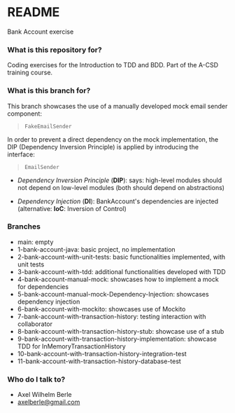 # README #

Bank Account exercise

### What is this repository for? ###

Coding exercises for the Introduction to TDD and BDD.
Part of the A-CSD training course.

### What is this branch for? ###

This branch showcases the use of a manually developed mock email sender component:

> `FakeEmailSender`

In order to prevent a direct dependency on the mock implementation, the DIP (Dependency Inversion Principle)
is applied by introducing the interface:

> `EmailSender`

* *Dependency Inversion Principle* (__DIP__): says: high-level modules should not depend on low-level modules (both should depend on abstractions)

* *Dependency Injection* (__DI__): BankAccount's dependencies are injected (alternative: __IoC__: Inversion of Control)

### Branches ###

* main: empty
* 1-bank-account-java: basic project, no implementation
* 2-bank-account-with-unit-tests: basic functionalities implemented, with unit tests
* 3-bank-account-with-tdd: additional functionalities developed with TDD
* 4-bank-account-manual-mock: showcases how to implement a mock for dependencies
* 5-bank-account-manual-mock-Dependency-Injection: showcases dependency injection
* 6-bank-account-with-mockito: showcases use of Mockito
* 7-bank-account-with-transaction-history: testing interaction with collaborator
* 8-bank-account-with-transaction-history-stub: showcase use of a stub
* 9-bank-account-with-transaction-history-implementation: showcase TDD for InMemoryTransactionHistory
* 10-bank-account-with-transaction-history-integration-test
* 11-bank-account-with-transaction-history-database-test

### Who do I talk to? ###

* Axel Wilhelm Berle
* axelberle@gmail.com


